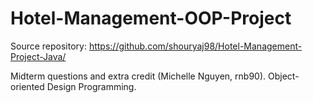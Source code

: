 # Hotel-Management-OOP-Project
Source repository: https://github.com/shouryaj98/Hotel-Management-Project-Java/

Midterm questions and extra credit (Michelle Nguyen, rnb90). Object-oriented Design Programming.
